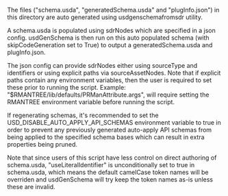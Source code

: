 
The files ("schema.usda", "generatedSchema.usda" and
"plugInfo.json") in this directory are auto generated using 
usdgenschemafromsdr utility.

A schema.usda is populated using sdrNodes which are specified in a
json config. usdGenSchema is then run on this auto populated schema 
(with skipCodeGeneration set to True) to output a 
generatedSchema.usda and plugInfo.json.

The json config can provide sdrNodes either using sourceType and
identifiers or using explicit paths via sourceAssetNodes. Note that
if explicit paths contain any environment variables, then the user 
is required to set these prior to running the script. Example:
"$RMANTREE/lib/defaults/PRManAttribute.args", will require setting
the RMANTREE environment variable before running the script.

If regenerating schemas, it's recommended to set the
USD_DISABLE_AUTO_APPLY_API_SCHEMAS environment variable to true in 
order to prevent any previously generated auto-apply API schemas 
from being applied to the specified schema bases which can result 
in extra properties being pruned.

Note that since users of this script have less control on direct
authoring of schema.usda, "useLiteralIdentifier" is unconditionally
set to true in schema.usda, which means the default camelCase token 
names will be overriden and usdGenSchema will try keep the token 
names as-is unless these are invalid.

